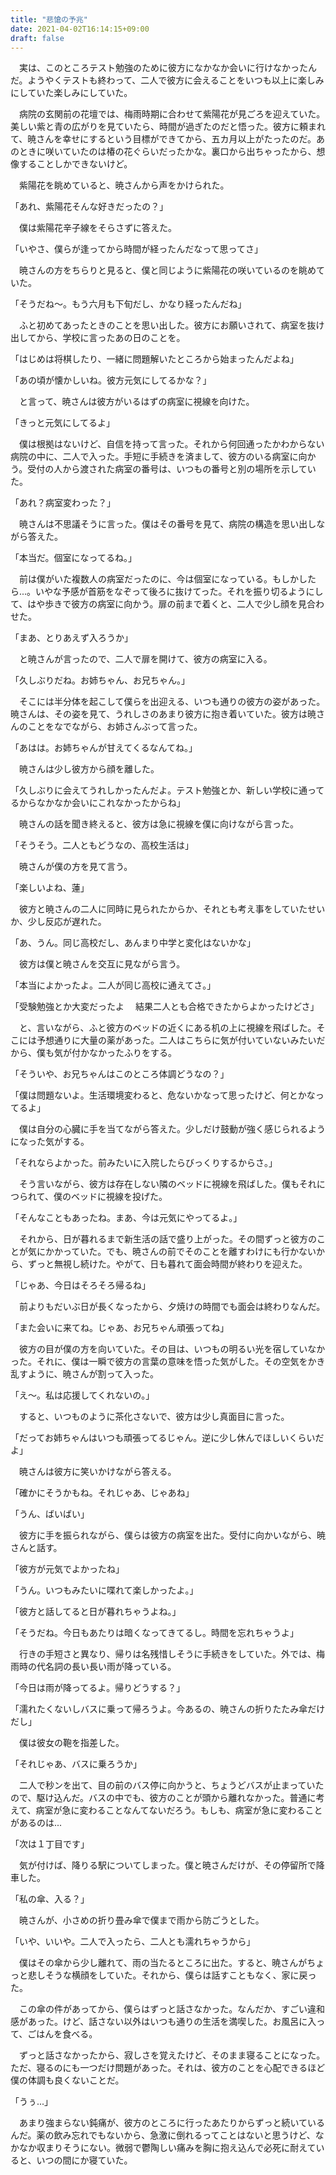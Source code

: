 ```yaml
---
title: "悲愴の予兆"
date: 2021-04-02T16:14:15+09:00
draft: false
---
```


　実は、このところテスト勉強のために彼方になかなか会いに行けなかったんだ。ようやくテストも終わって、二人で彼方に会えることをいつも以上に楽しみにしていた楽しみにしていた。

　病院の玄関前の花壇では、梅雨時期に合わせて紫陽花が見ごろを迎えていた。美しい紫と青の広がりを見ていたら、時間が過ぎたのだと悟った。彼方に頼まれて、暁さんを幸せにするという目標ができてから、五カ月以上がたったのだ。あのときに咲いていたのは椿の花ぐらいだったかな。裏口から出ちゃったから、想像することしかできないけど。

　紫陽花を眺めていると、暁さんから声をかけられた。

「あれ、紫陽花そんな好きだったの？」

　僕は紫陽花辛子線をそらさずに答えた。

「いやさ、僕らが逢ってから時間が経ったんだなって思ってさ」

　暁さんの方をちらりと見ると、僕と同じように紫陽花の咲いているのを眺めていた。

「そうだね～。もう六月も下旬だし、かなり経ったんだね」

　ふと初めてあったときのことを思い出した。彼方にお願いされて、病室を抜け出してから、学校に言ったあの日のことを。

「はじめは将棋したり、一緒に問題解いたところから始まったんだよね」

「あの頃が懐かしいね。彼方元気にしてるかな？」

　と言って、暁さんは彼方がいるはずの病室に視線を向けた。

「きっと元気にしてるよ」

　僕は根拠はないけど、自信を持って言った。それから何回通ったかわからない病院の中に、二人で入った。手短に手続きを済まして、彼方のいる病室に向かう。受付の人から渡された病室の番号は、いつもの番号と別の場所を示していた。

「あれ？病室変わった？」

　暁さんは不思議そうに言った。僕はその番号を見て、病院の構造を思い出しながら答えた。

「本当だ。個室になってるね。」

　前は僕がいた複数人の病室だったのに、今は個室になっている。もしかしたら...。いやな予感が首筋をなぞって後ろに抜けてった。それを振り切るようにして、はや歩きで彼方の病室に向かう。扉の前まで着くと、二人で少し顔を見合わせた。

「まあ、とりあえず入ろうか」

　と暁さんが言ったので、二人で扉を開けて、彼方の病室に入る。

「久しぶりだね。お姉ちゃん、お兄ちゃん。」

　そこには半分体を起こして僕らを出迎える、いつも通りの彼方の姿があった。暁さんは、その姿を見て、うれしさのあまり彼方に抱き着いていた。彼方は暁さんのことをなでながら、お姉さんぶって言った。

「あはは。お姉ちゃんが甘えてくるなんてね。」

　暁さんは少し彼方から顔を離した。

「久しぶりに会えてうれしかったんだよ。テスト勉強とか、新しい学校に通ってるからなかなか会いにこれなかったからね」

　暁さんの話を聞き終えると、彼方は急に視線を僕に向けながら言った。

「そうそう。二人ともどうなの、高校生活は」

　暁さんが僕の方を見て言う。

「楽しいよね、蓮」

　彼方と暁さんの二人に同時に見られたからか、それとも考え事をしていたせいか、少し反応が遅れた。

「あ、うん。同じ高校だし、あんまり中学と変化はないかな」

　彼方は僕と暁さんを交互に見ながら言う。

「本当によかったよ。二人が同じ高校に通えてさ。」

「受験勉強とか大変だったよ
　結果二人とも合格できたからよかったけどさ」

　と、言いながら、ふと彼方のベッドの近くにある机の上に視線を飛ばした。そこには予想通りに大量の薬があった。二人はこちらに気が付いていないみたいだから、僕も気が付かなかったふりをする。

「そういや、お兄ちゃんはこのところ体調どうなの？」

「僕は問題ないよ。生活環境変わると、危ないかなって思ったけど、何とかなってるよ」

　僕は自分の心臓に手を当てながら答えた。少しだけ鼓動が強く感じられるようになった気がする。

「それならよかった。前みたいに入院したらびっくりするからさ。」

　そう言いながら、彼方は存在しない隣のベッドに視線を飛ばした。僕もそれにつられて、僕のベッドに視線を投げた。

「そんなこともあったね。まあ、今は元気にやってるよ。」

　それから、日が暮れるまで新生活の話で盛り上がった。その間ずっと彼方のことが気にかかっていた。でも、暁さんの前でそのことを離すわけにも行かないから、ずっと無視し続けた。やがて、日も暮れて面会時間が終わりを迎えた。

「じゃあ、今日はそろそろ帰るね」

　前よりもだいぶ日が長くなったから、夕焼けの時間でも面会は終わりなんだ。

「また会いに来てね。じゃあ、お兄ちゃん頑張ってね」

　彼方の目が僕の方を向いていた。その目は、いつもの明るい光を宿していなかった。それに、僕は一瞬で彼方の言葉の意味を悟った気がした。その空気をかき乱すように、暁さんが割って入った。

「え～。私は応援してくれないの。」

　すると、いつものように茶化さないで、彼方は少し真面目に言った。

「だってお姉ちゃんはいつも頑張ってるじゃん。逆に少し休んでほしいくらいだよ」

　暁さんは彼方に笑いかけながら答える。

「確かにそうかもね。それじゃあ、じゃあね」

「うん、ばいばい」

　彼方に手を振られながら、僕らは彼方の病室を出た。受付に向かいながら、暁さんと話す。

「彼方が元気でよかったね」

「うん。いつもみたいに喋れて楽しかったよ。」

「彼方と話してると日が暮れちゃうよね。」

「そうだね。今日もあたりは暗くなってきてるし。時間を忘れちゃうよ」

　行きの手短さと異なり、帰りは名残惜しそうに手続きをしていた。外では、梅雨時の代名詞の長い長い雨が降っている。

「今日は雨が降ってるよ。帰りどうする？」

「濡れたくないしバスに乗って帰ろうよ。今あるの、暁さんの折りたたみ傘だけだし」

　僕は彼女の鞄を指差した。

「それじゃあ、バスに乗ろうか」

　二人で秒ンを出て、目の前のバス停に向かうと、ちょうどバスが止まっていたので、駆け込んだ。バスの中でも、彼方のことが頭から離れなかった。普通に考えて、病室が急に変わることなんてないだろう。もしも、病室が急に変わることがあるのは...

「次は１丁目です」

　気が付けば、降りる駅についてしまった。僕と暁さんだけが、その停留所で降車した。

「私の傘、入る？」

　暁さんが、小さめの折り畳み傘で僕まで雨から防ごうとした。

「いや、いいや。二人で入ったら、二人とも濡れちゃうから」

　僕はその傘から少し離れて、雨の当たるところに出た。すると、暁さんがちょっと悲しそうな横顔をしていた。それから、僕らは話すこともなく、家に戻った。

　この傘の件があってから、僕らはずっと話さなかった。なんだか、すごい違和感があった。けど、話さない以外はいつも通りの生活を満喫した。お風呂に入って、ごはんを食べる。

　ずっと話さなかったから、寂しさを覚えたけど、そのまま寝ることになった。ただ、寝るのにも一つだけ問題があった。それは、彼方のことを心配できるほど僕の体調も良くないことだ。

「うぅ...」

　あまり強まらない鈍痛が、彼方のところに行ったあたりからずっと続いているんだ。薬の飲み忘れでもないから、急激に倒れるってことはないと思うけど、なかなか収まりそうにない。微弱で鬱陶しい痛みを胸に抱え込んで必死に耐えていると、いつの間にか寝ていた。
